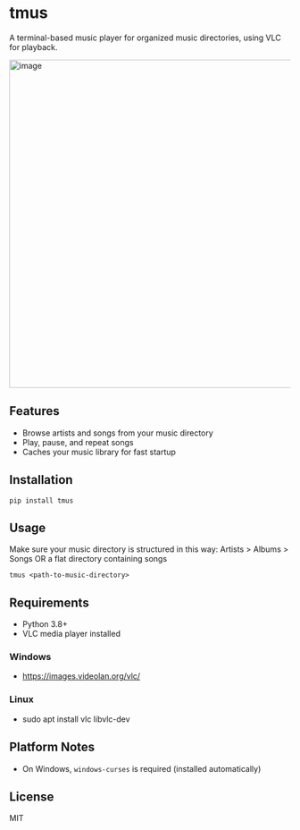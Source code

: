 # tmus

A terminal-based music player for organized music directories, using VLC for playback.

<img width="1212" height="587" alt="image" src="https://github.com/user-attachments/assets/3c86f7a6-e268-415e-849f-1ba009cc9d8c" />


## Features
- Browse artists and songs from your music directory
- Play, pause, and repeat songs
- Caches your music library for fast startup

## Installation

```
pip install tmus
```

## Usage

Make sure your music directory is structured in this way:
Artists > Albums > Songs
OR 
a flat directory containing songs

```
tmus <path-to-music-directory>
```

## Requirements
- Python 3.8+
- VLC media player installed
### Windows 
- https://images.videolan.org/vlc/
### Linux
- sudo apt install vlc libvlc-dev

## Platform Notes
- On Windows, `windows-curses` is required (installed automatically)

## License
MIT
